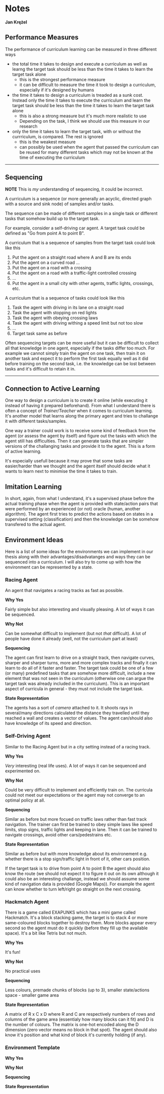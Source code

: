 # Notes
**Jan Krężel**

## Performance Measures

The performance of curriculum learning can be measured in three different ways

- the total time it takes to design and execute a curriculum as well as learng the target task should be less than the time it takes to learn the target task alone
    - this is the strongest performance measure
    - it can be difficult to measure the time it took to design a curriculum, especially if it's designed by humans
- the time it takes to design a curriculum is treaded as a sunk cost. Instead only the time it takes to execute the curriculum and learn the target task should be less than the time it takes to learn the target task alone
    - this is also a strong measure but it's much more realistic to use
    - Depending on the task, I think we should use this measure in our research
- only the time it takes to learn the target  task, with or without the currriculum, is compared. The rest is ignored
    - this is the weakest measure
    - can possibly be used when the agent that passed the curriculum can be reused for many different tasks which may not be known at the time of executing the curriculum


---

## Sequencing

**NOTE** This is *my* understanding of sequencing, it could be incorrect.

A curriculum is a sequence (or more generally an acyclic, directed graph with a source and sink node) of samples and/or tasks.

The sequence can be made of different samples in a single task or different tasks that somehow build up to the target task.

For example, consider a self-driving car agent. A target task could be defined as "Go from point A to point B". 

A curriculum that is a sequence of samples from the target task could look like this
1. Put the agent on a straight road where A and B are its ends
1. Put the agent on a curved road ...
1. Put the agent on a road with a crossing
1. Put the agent on a road with a traffic-light controlled crossing
1. ...
1. Put the agent in a small city with other agents, traffic lights, crossings, etc.

A curriculum that is a sequence of tasks could look like this
1. Task the agent with driving in its lane on a straight road
1. Task the agent with stopping on red lights
1. Task the agent with obeying crossing laws
1. Task the agent with driving withing a speed limit but not too slow
1. ...
1. Target task same as before

Often sequencing targets can be more useful but it can be difficult to collect all that knowledge in one agent, especially if the tasks differ too much. For example we cannot simply train the agent on one task, then train it on another task and expect it to perform the first task equally well as it did before training on the second task, i.e. the knowledge can be lost between tasks and it's difficult to retain it in.  

---

## Connection to Active Learning

One way to design a curriculum is to create it online (while executing it instead of having it prepared beforehand). From what I understand there is often a concept of *Trainer/Teacher* when it comes to curriculum learning. It's another model that learns along the primary agent and tries to challange it with different tasks/samples.

One way a trainer could work is to receive some kind of feedback from the agent (or assess the agent by itself) and figure out the tasks with which the agent still has difficulties. Then it can generate tasks that are simpler versions of the challanging tasks and provide it to the agent. This is a form of active learning.

It's especially usefull because it may prove that some tasks are easier/harder than we thought and the agent itself should decide what it wants to learn next to minimise the time it takes to train.

## Imitation Learning

In short, again, from what I understand, it's a supervised phase before the actual training phase when the agent is provided with state/action pairs that were performed by an experienced (or not) oracle (human, another algorithm). The agent first tries to predict the actions based on states in a supervised setting (classification) and then the knowledge can be somehow transfered to the actual agent. 

## Environment Ideas

Here is a list of some ideas for the environments we can implement in our thesis along with their advantages/disadvatanges and ways they can be sequenced into a curriculum. I will also try to come up with how the environment can be represented by a state.


### Racing Agent

An agent that navigates a racing tracks as fast as possible. 

**Why Yes**

Fairly simple but also interesting and visually pleasing. A lot of ways it can be sequenced. 

**Why Not**

Can be somewhat difficult to implement (but not *that* difficult). A lot of people have done it already (well, not the curriculum part at least)

**Sequencing**

The agent can first learn to drive on a straight track, then navigate curves, sharper and sharper turns, more and more complex tracks and finally it can learn to do all of it faster and faster. The target task could be one of a few (or many) predefined tasks that are somehow more difficult, include a new element that was not seen in the curriculum (otherwise one can argue the target task was already included in the curriculum). This is an important aspect of curricula in general - they must not include the target task.

**State Representation**

The agents has a sort of *camera* attached to it. It shoots rays in several/many directions calculated the distance they travelled until they reached a wall and creates a vector of values. The agent can/should also have knowledge of its speed and direction.

### Self-Driving Agent

Similar to the Racing Agent but in a city setting instead of a racing track.

**Why Yes**

*Very* interesting (real life uses). A lot of ways it can be sequenced and experimented on. 

**Why Not**

Could be very difficult to implement and efficiently train on. The curricula could not meet our expectations or the agent may not converge to an optimal policy at all.

**Sequencing**

Similar as before but more focued on traffic laws rather than fast track navigation. The trainer can first be trained to obey simple laws like speed limits, stop signs, traffic lights and keeping in lane. Then it can be trained to navigate crossings, avoid other cars/pedestrains etc. 

**State Representation**

Similar as before but with more knowledge about its environement e.g. whether there is a stop sign/traffic light in front of it, other cars position. 

If the target task is to drive from point A to point B the agent should also know the route (we should not expect it to figure it out on its own although it could also be an interesting challange, instead we should assume some kind of navigation data is provided (Google Maps)). For example the agent can know whether to turn left/right go straight on the next crossing. 

### Hackmatch Agent

There is a game called EXAPUNKS which has a mini game called Hackmatch. It's a block stacking game, the target is to stack 4 or more same-coloured blocks together to destroy them. More blocks appear every second so the agent must do it quickly (before they fill up the available space). It's a bit like Tetris but not much.

**Why Yes**

It's fun!

**Why Not**

No practical uses

**Sequencing**

Less colours, premade chunks of blocks (up to 3), smaller state/actions space - smaller game area

**State Representation**

A matrix of R x C x D where R and C are respectively numbers of rows and columns of the game area (essentialy how many blocks can it fit) and D is the number of colours. The matrix is one-hot encoded along the D dimension (zero vector means no block in that spot). The agent should also know it's position and what kind of block it's currently holding (if any).

### Environment Template

**Why Yes**

**Why Not**

**Sequencing**

**State Representation**